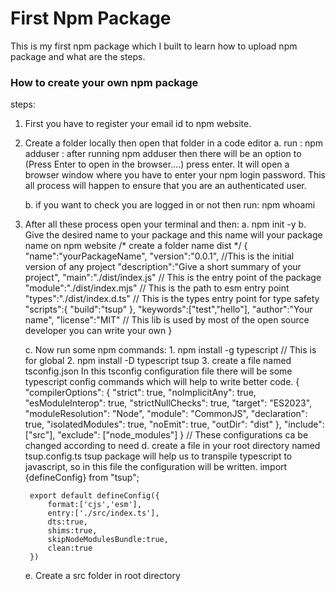 # First Npm Package

This is my first npm package which I built to learn how to upload npm package and what are the steps.

### How to create your own npm package

steps:
1. First you have to register your email id to npm website.
2. Create a folder locally then open that folder in a code editor
    a. run : npm adduser : after running npm adduser then there will be an option to (Press Enter to open in the browser....)
    press enter. It will open a browser window where you have to enter your npm login password. 
    This all process will happen to ensure that you are an authenticated user.
    
    b. if you want to check you are logged in or not then run: npm whoami
    
3. After all these process open your terminal and then:
    a. npm init -y
    b. Give the desired name to your package and this name will your package name on npm website
        /* create a folder name dist */
        {
            "name":"yourPackageName",
            "version":"0.0.1", //This is the initial version of any project
            "description":"Give a short summary of your project",
            "main":"./dist/index.js" // This is the entry point of the package
            "module":"./dist/index.mjs" // This is the path to esm entry point
            "types":"./dist/index.d.ts" // This is the types entry point for type safety
            "scripts":{
                "build":"tsup"
            },
            "keywords":["test","hello"],
            "author":"Your name",
            "license":"MIT" // This lib is used by most of the open source developer you can write your own
        }

    c. Now run some npm commands:
        1. npm install -g typescript // This is for global
        2. npm install -D typescript tsup
        3. create a file named tsconfig.json
            In this tsconfig configuration file there will be some typescript config commands which will help to write better code.
            {
                "compilerOptions": {
                "strict": true,
                "noImplicitAny": true,
                "esModuleInterop": true,
                "strictNullChecks": true,
                "target": "ES2023",
                "moduleResolution": "Node",
                "module": "CommonJS",
                "declaration": true,
                "isolatedModules": true,
                "noEmit": true,
                "outDir": "dist"
                },
                "include": ["src"],
                "exclude": ["node_modules"]
            }
            // These configurations ca be changed according to need
    d. create a file in your root directory named tsup.config.ts
        tsup package will help us to transpile typescript to javascript, so in this file the configuration will be written.
        import {defineConfig} from "tsup";

        export default defineConfig({
            format:['cjs','esm'],
            entry:['./src/index.ts'],
            dts:true,
            shims:true,
            skipNodeModulesBundle:true,
            clean:true
        })
    
    e. Create a src folder in root directory

